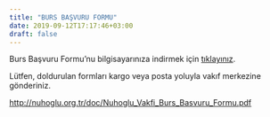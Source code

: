 ```yaml
---
title: "BURS BAŞVURU FORMU"
date: 2019-09-12T17:17:46+03:00
draft: false
---
```


Burs Başvuru Formu’nu bilgisayarınıza indirmek için [tıklayınız](/doc/Nuhoglu_Vakfi_Burs_Basvuru_Formu.pdf).

Lütfen, doldurulan formları kargo veya posta yoluyla vakıf merkezine gönderiniz.

http://nuhoglu.org.tr/doc/Nuhoglu_Vakfi_Burs_Basvuru_Formu.pdf
